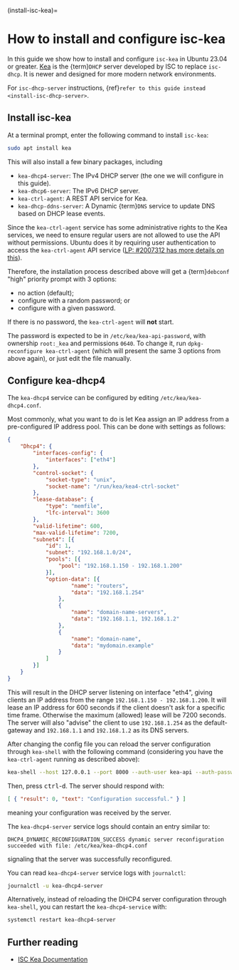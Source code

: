 (install-isc-kea)=
# How to install and configure isc-kea

In this guide we show how to install and configure `isc-kea` in Ubuntu 23.04
or greater. [Kea](https://www.isc.org/kea/) is the {term}`DHCP` server developed by ISC to replace `isc-dhcp`. It is newer and designed for more modern network environments.

For `isc-dhcp-server` instructions, {ref}`refer to this guide instead <install-isc-dhcp-server>`.

## Install isc-kea

At a terminal prompt, enter the following command to install `isc-kea`:

```bash
sudo apt install kea
```

This will also install a few binary packages, including

* `kea-dhcp4-server`: The IPv4 DHCP server (the one we will configure in this guide).
* `kea-dhcp6-server`: The IPv6 DHCP server.
* `kea-ctrl-agent`: A REST API service for Kea.
* `kea-dhcp-ddns-server`: A Dynamic {term}`DNS` service to update DNS based on DHCP lease events.

Since the `kea-ctrl-agent` service has some administrative rights to the Kea
services, we need to ensure regular users are not allowed to use the API
without permissions. Ubuntu does it by requiring user authentication to access
the `kea-ctrl-agent` API service ([LP: #2007312 has more details on this](https://bugs.launchpad.net/ubuntu/+source/isc-kea/+bug/2007312)).

Therefore, the installation process described above will get a {term}`debconf` "high" priority prompt with 3 options:

* no action (default);
* configure with a random password; or
* configure with a given password.

If there is no password, the `kea-ctrl-agent` will **not** start.

The password is expected to be in `/etc/kea/kea-api-password`, with ownership
`root:_kea` and permissions `0640`. To change it, run `dpkg-reconfigure kea-ctrl-agent`
(which will present the same 3 options from above again), or just edit the file
manually.

## Configure kea-dhcp4

The `kea-dhcp4` service can be configured by editing `/etc/kea/kea-dhcp4.conf`.

Most commonly, what you want to do is let Kea assign an IP address from a
pre-configured IP address pool. This can be done with settings as follows:

```json
{
    "Dhcp4": {
        "interfaces-config": {
            "interfaces": ["eth4"]
        },
        "control-socket": {
            "socket-type": "unix",
            "socket-name": "/run/kea/kea4-ctrl-socket"
        },
        "lease-database": {
            "type": "memfile",
            "lfc-interval": 3600
        },
        "valid-lifetime": 600,
        "max-valid-lifetime": 7200,
        "subnet4": [{
            "id": 1,
            "subnet": "192.168.1.0/24",
            "pools": [{
                "pool": "192.168.1.150 - 192.168.1.200"
            }],
            "option-data": [{
                    "name": "routers",
                    "data": "192.168.1.254"
                },
                {
                    "name": "domain-name-servers",
                    "data": "192.168.1.1, 192.168.1.2"
                },
                {
                    "name": "domain-name",
                    "data": "mydomain.example"
                }
            ]
        }]
    }
}
```

This will result in the DHCP server listening on interface "eth4", giving clients an IP address from the range `192.168.1.150 - 192.168.1.200`. It will lease an IP address for 600 seconds if the client doesn't ask for a specific time frame. Otherwise the maximum (allowed) lease will be 7200 seconds. The server will also "advise" the client to use `192.168.1.254` as the default-gateway and `192.168.1.1` and `192.168.1.2` as its DNS servers.

After changing the config file you can reload the server configuration through `kea-shell` with the following command (considering you have the `kea-ctrl-agent` running as described above):

```bash
kea-shell --host 127.0.0.1 --port 8000 --auth-user kea-api --auth-password $(cat /etc/kea/kea-api-password) --service dhcp4 config-reload
```

Then, press <kbd>ctrl</kbd>-<kbd>d</kbd>. The server should respond with:

```json
[ { "result": 0, "text": "Configuration successful." } ]
```

meaning your configuration was received by the server.

The `kea-dhcp4-server` service logs should contain an entry similar to:

```
DHCP4_DYNAMIC_RECONFIGURATION_SUCCESS dynamic server reconfiguration succeeded with file: /etc/kea/kea-dhcp4.conf
```

signaling that the server was successfully reconfigured.

You can read `kea-dhcp4-server` service logs with `journalctl`:

```bash
journalctl -u kea-dhcp4-server
```

Alternatively, instead of reloading the DHCP4 server configuration through
`kea-shell`,  you can restart the `kea-dhcp4-service` with:

```bash
systemctl restart kea-dhcp4-server
```

## Further reading

- [ISC Kea Documentation](https://kb.isc.org/docs/kea-administrator-reference-manual)
